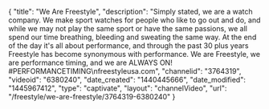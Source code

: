 {
    "title": "We Are Freestyle",
    "description": "Simply stated, we are a watch company. We make sport watches for people who like to go out and do, and while we may not play the same sport or have the same passions, we all spend our time breathing, bleeding and sweating the same way. At the end of the day it's all about performance, and through the past 30 plus years Freestyle has become synonymous with performance. We are Freestyle, we are performance timing, and we are ALWAYS ON! #PERFORMANCETIMING\nfreestyleusa.com",
    "channelid": "3764319",
    "videoid": "6380240",
    "date_created": "1440445666",
    "date_modified": "1445967412",
    "type": "captivate",
    "layout": "channelVideo",
    "url": "\/freestyle\/we-are-freestyle\/3764319-6380240"
}